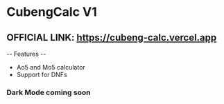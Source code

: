# CubengCalc V1
## OFFICIAL LINK: https://cubeng-calc.vercel.app
-- Features --
- Ao5 and Mo5 calculator
- Support for DNFs
### Dark Mode coming soon
